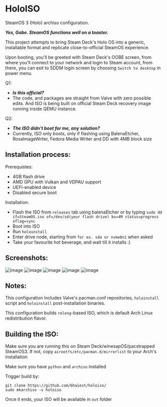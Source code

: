# HoloISO
SteamOS 3 (Holo) archiso configuration.

***Yes, Gabe. SteamOS functions well on a toaster.***

This project attempts to bring Steam Deck's Holo OS into a generic, installable format and replicate close-to-official SteamOS experience.

Upon booting, you'll be greeted with Steam Deck's OOBE screen, from where you'll connect to your network and login to Steam account, from there, you can exit to SDDM login screen by choosing `Switch to desktop` in power menu.

Q1:
- ***Is this official?***
- The code, and packages are straight from Valve with zero possible edits. And ISO is being built on official Steam Deck recovery image running inside QEMU instance.
 
Q2:
- ***The ISO didn't boot for me, any solution?***
- Currently, ISO only boots, only if flashing using BalenaEtcher, RosaImageWriter, Fedora Media Writer and DD with 4MB block size
  
Installation process:
-
Prerequistes:
- 4GB flash drive
- AMD GPU with Vulkan and VDPAU support
- UEFI-enabled device
- Disabled secure boot

Installation:
- Flash the ISO from `releases` tab using balenaEtcher or by typing `sudo dd if=SteamOS.iso of=/dev/sd(your flash drive) bs=4M status=progress oflag=sync`
- Boot into ISO
- Run `holoinstall`
- Enter drive node, starting from `for ex. sda or nvme0n1` when asked
- Take your favourite hot beverage, and wait till it installs :)

Screenshots:
-
![image](https://user-images.githubusercontent.com/97450182/166166719-f5f6d692-7e15-4e77-8ad3-683b3a88d6c1.png)
![image](https://user-images.githubusercontent.com/97450182/166270906-3868bacb-5cd2-4779-aeb3-4414e92d5f9a.png)
![image](https://user-images.githubusercontent.com/97450182/166271041-05894cc6-e74b-4601-87fa-0d6e6276de86.png)
![image](https://user-images.githubusercontent.com/97450182/166271108-719da5c5-97a8-47e6-b18d-7f8fc29a89d5.png)
![image](https://user-images.githubusercontent.com/97450182/166271203-3d93714a-482e-48b6-91f5-3ca33112fc73.png)

Notes:
-
This configuration includes Valve's pacman.conf repositories, `holoinstall` script and `holoinstall` post-installation binaries.

This configuration builds `releng`-based ISO, which is default Arch Linux redistribution flavor.

Building the  ISO:
-
Make sure you are running this on Steam Deck/winesapOS/pacstrapped SteamOS3. If not, copy `airootfs/etc/pacman.d/mirrorlist` to your Arch's installation

Make sure you have `python` and `archiso` installed

Trigger build by:
```
git clone https://github.com/bhaiest/holoiso/
sudo mkarchiso -v holoiso
```
Once it ends, your ISO will be available in `out` folder

